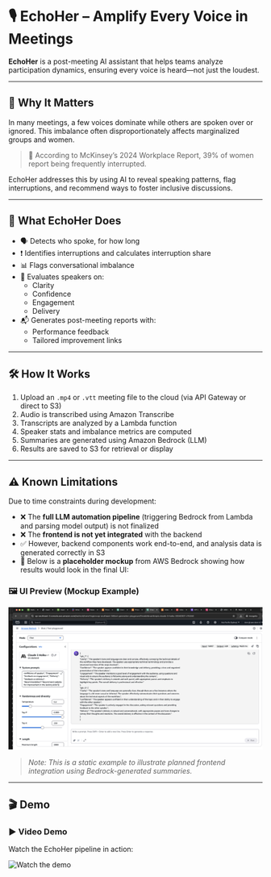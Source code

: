 # 🎙️ EchoHer – Amplify Every Voice in Meetings

**EchoHer** is a post-meeting AI assistant that helps teams analyze participation dynamics, ensuring every voice is heard—not just the loudest.

---

## 🚨 Why It Matters

In many meetings, a few voices dominate while others are spoken over or ignored. This imbalance often disproportionately affects marginalized groups and women.

> 🧩 According to McKinsey’s 2024 Workplace Report, 39% of women report being frequently interrupted.

EchoHer addresses this by using AI to reveal speaking patterns, flag interruptions, and recommend ways to foster inclusive discussions.

---

## 🌟 What EchoHer Does

- 🗣️ Detects who spoke, for how long
- ❗ Identifies interruptions and calculates interruption share
- 📊 Flags conversational imbalance
- 🧠 Evaluates speakers on:
  - Clarity
  - Confidence
  - Engagement
  - Delivery
- 📬 Generates post-meeting reports with:
  - Performance feedback
  - Tailored improvement links

---

## 🛠️ How It Works

1. Upload an `.mp4` or `.vtt` meeting file to the cloud (via API Gateway or direct to S3)
2. Audio is transcribed using Amazon Transcribe
3. Transcripts are analyzed by a Lambda function
4. Speaker stats and imbalance metrics are computed
5. Summaries are generated using Amazon Bedrock (LLM)
6. Results are saved to S3 for retrieval or display

---

## ⚠️ Known Limitations

Due to time constraints during development:

- ❌ The **full LLM automation pipeline** (triggering Bedrock from Lambda and parsing model output) is not finalized
- ❌ The **frontend is not yet integrated** with the backend
- ✅ However, backend components work end-to-end, and analysis data is generated correctly in S3
- 📸 Below is a **placeholder mockup** from AWS Bedrock showing how results would look in the final UI:

### 🖼️ UI Preview (Mockup Example)

![Bedrock Output Sample](bedrock-example.png)

> _Note: This is a static example to illustrate planned frontend integration using Bedrock-generated summaries._

---

## 🎬 Demo

### ▶️ Video Demo

Watch the EchoHer pipeline in action:

![Watch the demo](https://drive.google.com/file/d/10eYepALmQEjFoAM7PhshEZiBCQWsIKE3/view?usp=sharing)